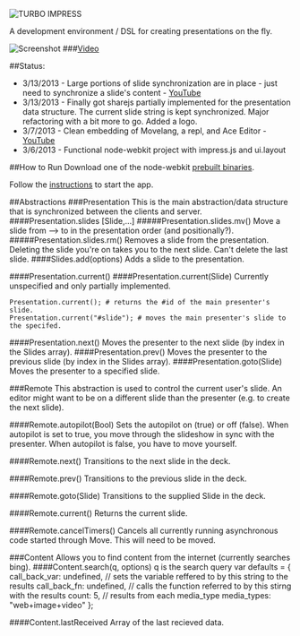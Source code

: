 ![TURBO IMPRESS](https://raw.github.com/philipbjorge/Turbo-Impress/master/img/logo.png)

A development environment / DSL for creating presentations on the fly.

![Screenshot](https://raw.github.com/philipbjorge/Turbo-Impress/master/img/screen.png)
###[Video](http://youtu.be/eIIZw6uCxhc)

##Status:
  * 3/13/2013 - Large portions of slide synchronization are in place - just need to synchronize a slide's content - [YouTube](http://youtu.be/eIIZw6uCxhc)
  * 3/13/2013 - Finally got sharejs partially implemented for the presentation data structure. The current slide string is kept synchronized. Major refactoring with a bit more to go. Added a logo.
  * 3/7/2013 - Clean embedding of Movelang, a repl, and Ace Editor - [YouTube](http://youtu.be/o3W3k301cqw)
  * 3/6/2013 - Functional node-webkit project with impress.js and ui.layout

##How to Run
Download one of the node-webkit [prebuilt binaries](https://github.com/rogerwang/node-webkit).

Follow the [instructions](https://github.com/rogerwang/node-webkit/wiki/How-to-run-apps) to start the app.

##Abstractions
###Presentation
This is the main abstraction/data structure that is synchronized between the clients and server.
####Presentation.slides [Slide,...]
#####Presentation.slides.mv()
Move a slide from --> to in the presentation order (and positionally?).
#####Presentation.slides.rm()
Removes a slide from the presentation. Deleting the slide you're on takes you to the next slide. Can't delete the last slide.
####Slides.add(options)
Adds a slide to the presentation.

####Presentation.current()
####Presentation.current(Slide)
Currently unspecified and only partially implemented.

	Presentation.current(); # returns the #id of the main presenter's slide.
	Presentation.current("#slide"); # moves the main presenter's slide to the specifed.

####Presentation.next()
Moves the presenter to the next slide (by index in the Slides array).
####Presentation.prev()
Moves the presenter to the previous slide (by index in the Slides array).
####Presentation.goto(Slide)
Moves the presenter to a specified slide.


###Remote
This abstraction is used to control the current user's slide. An editor might want to be on a different slide than the presenter (e.g. to create the next slide).

####Remote.autopilot(Bool)
Sets the autopilot on (true) or off (false). When autopilot is set to true, you move through the slideshow in sync with the presenter. When autopilot is false, you have to move yourself.

####Remote.next()
Transitions to the next slide in the deck.

####Remote.prev()
Transitions to the previous slide in the deck.

####Remote.goto(Slide)
Transitions to the supplied Slide in the deck.

####Remote.current()
Returns the current slide.

####Remote.cancelTimers()
Cancels all currently running asynchronous code started through Move.
This will need to be moved.


###Content
Allows you to find content from the internet (currently searches bing).
####Content.search(q, options)
q is the search query
				var defaults = {
					call_back_var: undefined,  // sets the variable reffered to by this string to the results
					call_back_fn: undefined,   // calls the function referred to by this stirng with the results
					count: 5,	// results from each media_type
					media_types: "web+image+video"
				};

####Content.lastReceived
Array of the last recieved data.
